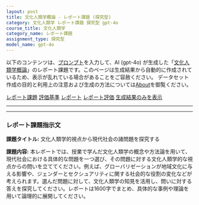```yaml
---
layout: post
title: 文化人類学概論 - レポート課題 (探究型)
category: 文化人類学 レポート課題 探究型 gpt-4o
course_title: 文化人類学
category_name: レポート課題
assignment_type: 探究型
model_name: gpt-4o
---
```


以下のコンテンツは、[プロンプト](https://github.com/takedatoshiyuki/synthetic_assignments/tree/main/generated/文化人類学/gpt-4o/prompt_レポート課題-探究型.md)を入力して、AI (gpt-4o) が生成した「[文化人類学概論](/contents/文化人類学/)」のレポート課題です。このページは生成結果から自動的に作成されているため、表示が乱れている場合があることをご容赦ください。
データセット作成の目的と利用上の注意および生成の方法については[About](/About)を御覧ください。

[レポート課題](../レポート課題-探究型)
[評価基準](../評価基準-探究型)
[レポート](../レポート-探究型)
[レポート評価](../レポート評価-探究型)
[生成結果のみを表示](https://github.com/takedatoshiyuki/synthetic_assignments/tree/main/generated/文化人類学/gpt-4o/レポート課題-探究型.md)
  

***
***
  
### レポート課題指示文

**課題タイトル:** 文化人類学的視点から現代社会の諸問題を探究する

**課題内容:** 本レポートでは、授業で学んだ文化人類学の概念や方法論を用いて、現代社会における具体的な問題を一つ選び、その問題に対する文化人類学的な視点からの問いを立ててください。例えば、グローバリゼーションが地域文化に与える影響や、ジェンダーとセクシュアリティに関する社会的な役割の変化などが考えられます。選んだ問題に対して、文化人類学の知見を活用し、問いに対する答えを探究してください。レポートは1600字でまとめ、具体的な事例や理論を用いて論理的に展開してください。
